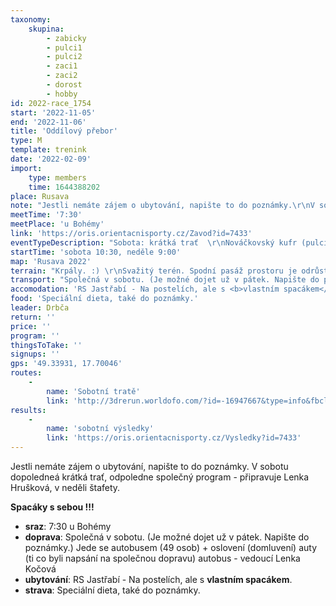 ```yaml
---
taxonomy:
    skupina:
        - zabicky
        - pulci1
        - pulci2
        - zaci1
        - zaci2
        - dorost
        - hobby
id: 2022-race_1754
start: '2022-11-05'
end: '2022-11-06'
title: 'Oddílový přebor'
type: M
template: trenink
date: '2022-02-09'
import:
    type: members
    time: 1644388202
place: Rusava
note: "Jestli nemáte zájem o ubytování, napište to do poznámky.\r\nV sobotu dopoledneá krátká trať, odpoledne společný program - připravuje Lenka Hrušková, v neděli štafety.\r\n\r\n**Spacáky s sebou !!!**"
meetTime: '7:30'
meetPlace: 'u Bohémy'
link: 'https://oris.orientacnisporty.cz/Zavod?id=7433'
eventTypeDescription: "Sobota: krátká trať  \r\nNováčkovský kufr (pulci): 2,03km, 90m  \r\nZávod nadějí (žáci): 2,5km, 90m   \r\nMalá Mistrovská (dorostenci, ženy): 4,25km, 220m   \r\nVelká Mistrovská (všichni ostatní): 5,39km, 305m   \r\nVeteránský pohár (DH40+): 3,14km, 160m   \r\n  \r\nNeděle: štafety  \r\nVM: 5,3km, 290m  \r\nMM: 4,2km, 290m  \r\nVP: 3,2km, 170m  \r\nZN: 2,4km, 170m  \r\nNK: 1,8km, 110m"
startTime: 'sobota 10:30, neděle 9:00'
map: 'Rusava 2022'
terrain: "Krpály. :) \r\nSvažitý terén. Spodní pasáž prostoru je odrůstající smíšený plošný hustník po větrné kalamitě s kameny,\r\nprameništi, bažinkami a rýhami. Horní pasáž více listnatá, otevřenější s balvany, skálami a kamennými poli.\r\nMalá hustota komunikací.\r\n\r\nVzdálenosti: \r\nsobota\r\nubytování start/cíl: 2,km, 130m\r\nneděle: 2km, 60m \r\n(Pokud bude horší počasí, postavíme na startu tunel.. Bude označeno od ubytování. Berte bundu na start.)\r\n\r\nhttps://mapy.cz/s/cosemevugo"
transport: "Společná v sobotu. (Je možné dojet už v pátek. Napište do poznámky.)\r\nJede se autobusem (49 osob) + oslovení (domluvení) auty (ti co byli napsání na společnou dopravu)\r\nautobus - vedoucí Lenka Kočová"
accomodation: 'RS Jastřabí - Na postelích, ale s <b>vlastním spacákem</b>.'
food: 'Speciální dieta, také do poznámky.'
leader: Drbča
return: ''
price: ''
program: ''
thingsToTake: ''
signups: ''
gps: '49.33931, 17.70046'
routes:
    -
        name: 'Sobotní tratě'
        link: 'http://3drerun.worldofo.com/?id=-16947667&type=info&fbclid=IwAR0BFJEnRJYbYHj7chOI7B5PcU2lWYt-vpm-BPQdzaG8IPnpCOIxeTmg6Tw'
results:
    -
        name: 'sobotní výsledky'
        link: 'https://oris.orientacnisporty.cz/Vysledky?id=7433'
---
```


Jestli nemáte zájem o ubytování, napište to do poznámky.
V sobotu dopoledneá krátká trať, odpoledne společný program - připravuje Lenka Hrušková, v neděli štafety.

**Spacáky s sebou !!!**
* **sraz**: 7:30 u Bohémy
* **doprava**: Společná v sobotu. (Je možné dojet už v pátek. Napište do poznámky.)
Jede se autobusem (49 osob) + oslovení (domluvení) auty (ti co byli napsání na společnou dopravu)
autobus - vedoucí Lenka Kočová
* **ubytování**: RS Jastřabí - Na postelích, ale s <b>vlastním spacákem</b>.
* **strava**: Speciální dieta, také do poznámky.
